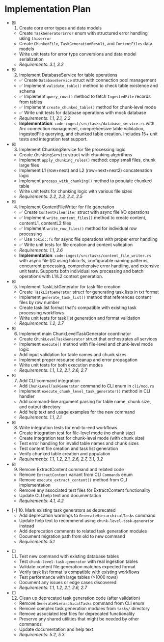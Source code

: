 # Implementation Plan

- [x] 1. Create core error types and data models
  - Create `TaskGeneratorError` enum with structured error handling using `thiserror`
  - Create `ChunkedFile`, `TaskGenerationResult`, and `ContentFiles` data models
  - Write unit tests for error type conversions and data model serialization
  - _Requirements: 3.1, 3.2_

- [x] 2. Implement DatabaseService for table operations
  - ✅ Create `DatabaseService` struct with connection pool management
  - ✅ Implement `validate_table()` method to check table existence and schema
  - ✅ Implement `query_rows()` method to fetch `IngestedFile` records from tables
  - ✅ Implement `create_chunked_table()` method for chunk-level mode
  - ✅ Write unit tests for database operations with mock database
  - _Requirements: 1.1, 2.1, 2.2_
  - **Implementation**: `code-ingest/src/tasks/database_service.rs` with Arc<PgPool> connection management, comprehensive table validation, IngestedFile querying, and chunked table creation. Includes 15+ unit tests and integration test support.

- [x] 3. Implement ChunkingService for file processing logic
  - Create `ChunkingService` struct with chunking algorithms
  - Implement `apply_chunking_rules()` method: copy small files, chunk large files
  - Implement L1 (row+next) and L2 (row+next+next2) concatenation logic
  - Implement `process_with_chunking()` method to populate chunked table
  - Write unit tests for chunking logic with various file sizes
  - _Requirements: 2.2, 2.3, 2.4, 2.5_

- [x] 4. Implement ContentFileWriter for file generation
  - ✅ Create `ContentFileWriter` struct with async file I/O operations
  - ✅ Implement `write_content_files()` method to create content, contentL1, contentL2 files
  - ✅ Implement `write_row_files()` method for individual row processing
  - ✅ Use `tokio::fs` for async file operations with proper error handling
  - ✅ Write unit tests for file creation and content validation
  - _Requirements: 1.1, 2.6_
  - **Implementation**: `code-ingest/src/tasks/content_file_writer.rs` with async file I/O using tokio::fs, configurable naming patterns, concurrent processing, comprehensive error handling, and extensive unit tests. Supports both individual row processing and batch operations with L1/L2 context generation.

- [x] 5. Implement TaskListGenerator for task file creation
  - Create `TaskListGenerator` struct for generating task lists in txt format
  - Implement `generate_task_list()` method that references content files by row number
  - Create task list format that's compatible with existing task processing workflows
  - Write unit tests for task list generation and format validation
  - _Requirements: 1.2, 2.7_

- [x] 6. Implement main ChunkLevelTaskGenerator coordinator
  - Create `ChunkLevelTaskGenerator` struct that orchestrates all services
  - Implement `execute()` method with file-level and chunk-level mode logic
  - Add input validation for table names and chunk sizes
  - Implement proper resource cleanup and error propagation
  - Write unit tests for both execution modes
  - _Requirements: 1.1, 1.2, 2.1, 2.6, 2.7_

- [x] 7. Add CLI command integration
  - Add `ChunkLevelTaskGenerator` command to CLI enum in `cli/mod.rs`
  - Implement `execute_chunk_level_task_generator()` method in CLI handler
  - Add command-line argument parsing for table name, chunk size, and output directory
  - Add help text and usage examples for the new command
  - _Requirements: 1.1, 2.1_

- [x] 8. Write integration tests for end-to-end workflows
  - Create integration test for file-level mode (no chunk size)
  - Create integration test for chunk-level mode (with chunk size)
  - Test error handling for invalid table names and chunk sizes
  - Test content file creation and task list generation
  - Verify chunked table creation and population
  - _Requirements: 1.1, 1.2, 2.1, 2.6, 2.7, 3.1, 3.2_

- [x] 9. Remove ExtractContent command and related code
  - Remove `ExtractContent` variant from CLI `Commands` enum
  - Remove `execute_extract_content()` method from CLI implementation
  - Remove any associated test files for ExtractContent functionality
  - Update CLI help text and documentation
  - _Requirements: 4.1, 4.2_

- [-] 10. Mark existing task generators as deprecated
  - Add deprecation warnings to `GenerateHierarchicalTasks` command
  - Update help text to recommend using `chunk-level-task-generator` instead
  - Add deprecation comments to related task generation modules
  - Document migration path from old to new command
  - _Requirements: 5.1_

- [ ] 11. Test new command with existing database tables
  - Test `chunk-level-task-generator` with real ingestion tables
  - Validate content file generation matches expected format
  - Verify task list format is compatible with existing workflows
  - Test performance with large tables (>1000 rows)
  - Document any issues or edge cases discovered
  - _Requirements: 1.1, 1.2, 2.1, 2.6, 2.7_

- [ ] 12. Clean up deprecated task generation code (after validation)
  - Remove `GenerateHierarchicalTasks` command from CLI enum
  - Remove complex task generation modules from `tasks/` directory
  - Remove associated test files for deprecated functionality
  - Preserve any shared utilities that might be needed by other commands
  - Update documentation and help text
  - _Requirements: 5.2, 5.3_